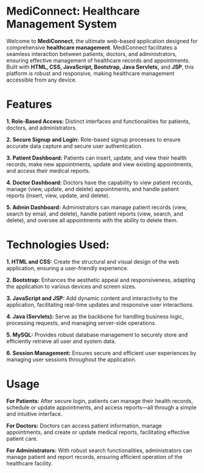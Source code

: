 # MediConnect: Healthcare Management System
Welcome to **MediConnect**, the ultimate web-based application designed for comprehensive **healthcare management**. MediConnect facilitates a seamless interaction between patients, doctors, and administrators, ensuring effective management of healthcare records and appointments. Built with **HTML, CSS, JavaScript, Bootstrap, Java Servlets,** and **JSP**, this platform is robust and responsive, making healthcare management accessible from any device.

# Features
**1. Role-Based Access:** Distinct interfaces and functionalities for patients, doctors, and administrators.

**2. Secure Signup and Login:** Role-based signup processes to ensure accurate data capture and secure user authentication.

**3. Patient Dashboard:** Patients can insert, update, and view their health records, make new appointments, update and view existing appointments, and access their medical reports.

**4. Doctor Dashboard:** Doctors have the capability to view patient records, manage (view, update, and delete) appointments, and handle patient reports (insert, view, update, and delete).

**5. Admin Dashboard:** Administrators can manage patient records (view, search by email, and delete), handle patient reports (view, search, and delete), and oversee all appointments with the ability to delete them.

# Technologies Used:
**1. HTML and CSS:** Create the structural and visual design of the web application, ensuring a user-friendly experience.

**2. Bootstrap:** Enhances the aesthetic appeal and responsiveness, adapting the application to various devices and screen sizes.

**3. JavaScript and JSP:** Add dynamic content and interactivity to the application, facilitating real-time updates and responsive user interactions.

**4. Java (Servlets):** Serve as the backbone for handling business logic, processing requests, and managing server-side operations.

**5. MySQL:** Provides robust database management to securely store and efficiently retrieve all user and system data.

**6. Session Management:** Ensures secure and efficient user experiences by managing user sessions throughout the application.

# Usage
**For Patients:** After secure login, patients can manage their health records, schedule or update appointments, and access reports—all through a simple and intuitive interface.

**For Doctors:** Doctors can access patient information, manage appointments, and create or update medical reports, facilitating effective patient care.

**For Administrators:** With robust search functionalities, administrators can manage patient and report records, ensuring efficient operation of the healthcare facility.
